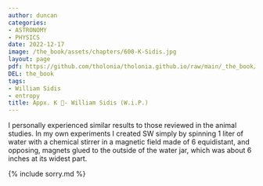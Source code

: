 ```yaml
---
author: duncan
categories:
- ASTRONOMY
- PHYSICS
date: 2022-12-17
image: /the_book/assets/chapters/600-K-Sidis.jpg
layout: page
pdf: https://github.com/tholonia/tholonia.github.io/raw/main/_the_book/assets/chapters/600-K-Sidis.pdf
DEL: the_book
tags:
- William Sidis
- entropy
title: Appx. K 📜- William Sidis (W.i.P.)
---
```


I personally experienced similar results to those reviewed in the animal studies.  In my own experiments I created SW simply by spinning 1 liter of water with a chemical stirrer in a magnetic field made of 6 equidistant, and opposing, magnets glued to the outside of the water jar, which was about 6 inches at its widest part.  

<!--more-->

{% include sorry.md %}